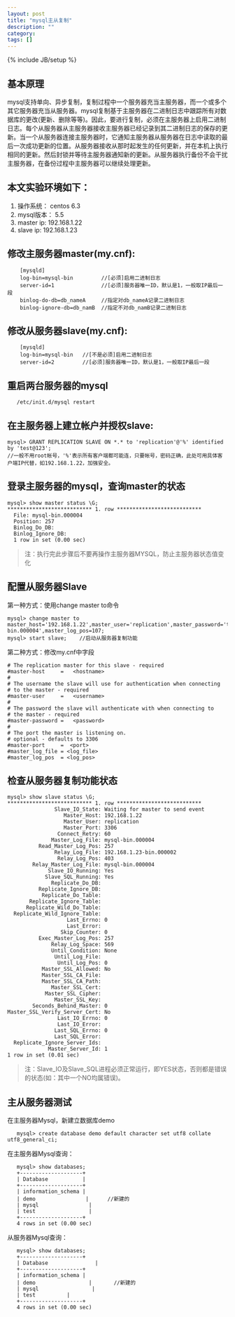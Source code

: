 ```yaml
---
layout: post
title: "mysql主从复制"
description: ""
category: 
tags: []
---
```

{% include JB/setup %}

## 基本原理

mysql支持单向、异步复制，复制过程中一个服务器充当主服务器，而一个或多个其它服务器充当从服务器。mysql复制基于主服务器在二进制日志中跟踪所有对数据库的更改(更新、删除等等)。因此，要进行复制，必须在主服务器上启用二进制日志。每个从服务器从主服务器接收主服务器已经记录到其二进制日志的保存的更新。当一个从服务器连接主服务器时，它通知主服务器从服务器在日志中读取的最后一次成功更新的位置。从服务器接收从那时起发生的任何更新，并在本机上执行相同的更新。然后封锁并等待主服务器通知新的更新。从服务器执行备份不会干扰主服务器，在备份过程中主服务器可以继续处理更新。

## 本文实验环境如下：

1. 操作系统： centos 6.3
2. mysql版本： 5.5
3. master ip: 192.168.1.22
4. slave ip: 192.168.1.23


## 修改主服务器master(my.cnf):


```
    [mysqld]
    log-bin=mysql-bin         //[必须]启用二进制日志
    server-id=1               //[必须]服务器唯一ID，默认是1，一般取IP最后一段
    binlog-do-db=db_nameA     //指定对db_nameA记录二进制日志    
    binlog-ignore-db=db_namB  //指定不对db_namB记录二进制日志
```


## 修改从服务器slave(my.cnf):


```
	[mysqld]
    log-bin=mysql-bin   //[不是必须]启用二进制日志
    server-id=2         //[必须]服务器唯一ID，默认是1，一般取IP最后一段
```

## 重启两台服务器的mysql

```
   /etc/init.d/mysql restart
```

## 在主服务器上建立帐户并授权slave:


```
mysql> GRANT REPLICATION SLAVE ON *.* to 'replication'@'%' identified by 'test@123'; 
//一般不用root帐号，'%'表示所有客户端都可能连，只要帐号，密码正确，此处可用具体客户端IP代替，如192.168.1.22，加强安全。
```

## 登录主服务器的mysql，查询master的状态

```
mysql> show master status \G;
*************************** 1. row ***************************
  File: mysql-bin.000004
  Position: 257
  Binlog_Do_DB:
  Binlog_Ignore_DB:
  1 row in set (0.00 sec)
```

>  注：执行完此步骤后不要再操作主服务器MYSQL，防止主服务器状态值变化

## 配置从服务器Slave

第一种方式：使用change master to命令

```
mysql> change master to master_host='192.168.1.22',master_user='replication',master_password='test@123',master_log_file='mysql-bin.000004',master_log_pos=107;
mysql> start slave;    //启动从服务器复制功能
```

第二种方式：修改my.cnf中字段

```
# The replication master for this slave - required
#master-host     =   <hostname>
#
# The username the slave will use for authentication when connecting
# to the master - required
#master-user     =   <username>
#
# The password the slave will authenticate with when connecting to
# the master - required
#master-password =   <password>
#
# The port the master is listening on.
# optional - defaults to 3306
#master-port     =  <port>
#master_log_file = <log_file>
#master_log_pos  = <log_pos>
```

## 检查从服务器复制功能状态

```
mysql> show slave status \G;
*************************** 1. row ***************************
               Slave_IO_State: Waiting for master to send event
                  Master_Host: 192.168.1.22
                  Master_User: replication
                  Master_Port: 3306
                Connect_Retry: 60
              Master_Log_File: mysql-bin.000004
          Read_Master_Log_Pos: 257
               Relay_Log_File: 192.168.1.23-bin.000002
                Relay_Log_Pos: 403
        Relay_Master_Log_File: mysql-bin.000004
             Slave_IO_Running: Yes
            Slave_SQL_Running: Yes
              Replicate_Do_DB:
          Replicate_Ignore_DB:
           Replicate_Do_Table:
       Replicate_Ignore_Table:
      Replicate_Wild_Do_Table:
  Replicate_Wild_Ignore_Table:
                   Last_Errno: 0
                   Last_Error:
                 Skip_Counter: 0
          Exec_Master_Log_Pos: 257
              Relay_Log_Space: 569
              Until_Condition: None
               Until_Log_File:
                Until_Log_Pos: 0
           Master_SSL_Allowed: No
           Master_SSL_CA_File:
           Master_SSL_CA_Path:
              Master_SSL_Cert:
            Master_SSL_Cipher:
               Master_SSL_Key:
        Seconds_Behind_Master: 0
Master_SSL_Verify_Server_Cert: No
                Last_IO_Errno: 0
                Last_IO_Error:
               Last_SQL_Errno: 0
               Last_SQL_Error:
  Replicate_Ignore_Server_Ids:
             Master_Server_Id: 1
1 row in set (0.01 sec)
```
> 注：Slave_IO及Slave_SQL进程必须正常运行，即YES状态，否则都是错误的状态(如：其中一个NO均属错误)。

## 主从服务器测试

在主服务器Mysql，新建立数据库demo

```
   mysql> create database demo default character set utf8 collate utf8_general_ci;
```

在主服务器Mysql查询：

```
   mysql> show databases;
   +--------------------+
   | Database           |
   +--------------------+
   | information_schema |
   | demo                |      //新建的
   | mysql                |
   | test                 |
   +--------------------+
   4 rows in set (0.00 sec)
```

从服务器Mysql查询：

```
   mysql> show databases;
   +--------------------+
   | Database               |
   +--------------------+
   | information_schema |
   | demo                 |       //新建的
   | mysql                 |
   | test          |
   +--------------------+
   4 rows in set (0.00 sec)
```